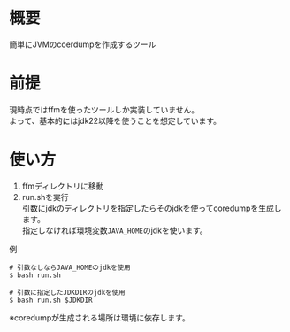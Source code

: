 # 概要

簡単にJVMのcoerdumpを作成するツール

# 前提

現時点ではffmを使ったツールしか実装していません。  
よって、基本的にはjdk22以降を使うことを想定しています。

# 使い方

1. ffmディレクトリに移動
2. run.shを実行  
引数にjdkのディレクトリを指定したらそのjdkを使ってcoredumpを生成します。  
指定しなければ環境変数`JAVA_HOME`のjdkを使います。

例
```
# 引数なしならJAVA_HOMEのjdkを使用
$ bash run.sh

# 引数に指定したJDKDIRのjdkを使用
$ bash run.sh $JDKDIR
```

※coredumpが生成される場所は環境に依存します。
